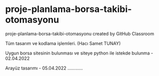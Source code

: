 # proje-planlama-borsa-takibi-otomasyonu
proje-planlama-borsa-takibi-otomasyonu created by GitHub Classroom

Tüm tasarım ve kodlama işlemleri. (Hacı Samet TUNAY)


Uygun borsa sitesinin bulunması ve siteye python ile istekde bulunma - 02.04.2022


Arayüz tasarımı - 05.04.2022
............
